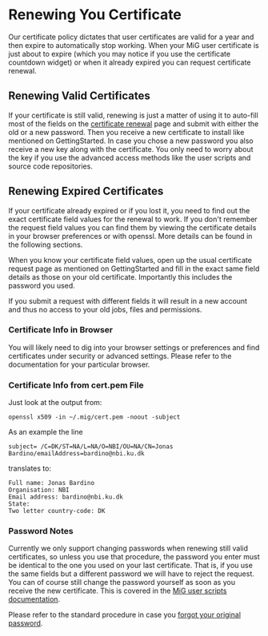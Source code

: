 # Renewing You Certificate #
Our certificate policy dictates that user certificates are valid for a year and then expire to automatically stop working.
When your MiG user certificate is just about to expire (which you may notice if you use the certificate countdown widget) or when it already expired you can request certificate renewal.

## Renewing Valid Certificates ##
If your certificate is still valid, renewing is just a matter of using it to auto-fill most of the fields on the
[certificate renewal](https://dk-cert.migrid.org/cgi-bin/reqcert.py) page and submit with either the old or a new password. Then you receive a new certificate to install like mentioned on GettingStarted. In case you chose a new password you also receive a new key along with the certificate. You only need to worry about the key if you use the advanced access methods like the user scripts and source code repositories.

## Renewing Expired Certificates ##
If your certificate already expired or if you lost it, you need to find out the exact certificate field values for the renewal to work. If you don't remember the request field values you can find them by viewing the certificate details in your browser preferences or with openssl. More details can be found in the following sections.

When you know your certificate field values, open up the usual certificate request page as mentioned on GettingStarted and fill in the exact same field details as those on your old certificate. Importantly this includes the password you used.

If you submit a request with different fields it will result in a new account and thus no access to your old jobs, files and permissions.

### Certificate Info in Browser ###
You will likely need to dig into your browser settings or preferences and find certificates under security or advanced settings. Please refer to the documentation for your particular browser.


### Certificate Info from cert.pem File ###
Just look at the output from:
```
openssl x509 -in ~/.mig/cert.pem -noout -subject
```

As an example the line
```
subject= /C=DK/ST=NA/L=NA/O=NBI/OU=NA/CN=Jonas Bardino/emailAddress=bardino@nbi.ku.dk
```
translates to:
```
Full name: Jonas Bardino
Organisation: NBI
Email address: bardino@nbi.ku.dk
State: 
Two letter country-code: DK
```


### Password Notes ###
Currently we only support changing passwords when renewing still valid certificates, so unless you use that procedure, the password you enter must be identical to the one you used on your last certificate. That is, if you use the same fields but a different password we will have to reject the request.
You can of course still change the password yourself as soon as you receive the new certificate. This is covered in the [MiG user scripts documentation](http://dk.migrid.org/public/doc/user_scripts/MiG-user-scripts.html).

Please refer to the standard procedure in case you [forgot your original password](ForgottenPassword.md).